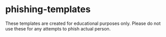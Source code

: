 # phishing-templates

These templates are created for educational purposes only.
Please do not use these for any attempts to phish actual person.